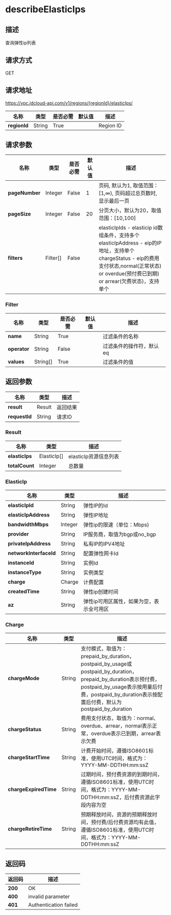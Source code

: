 # describeElasticIps


## 描述
查询弹性ip列表

## 请求方式
GET

## 请求地址
https://vpc.jdcloud-api.com/v1/regions/{regionId}/elasticIps/

|名称|类型|是否必需|默认值|描述|
|---|---|---|---|---|
|**regionId**|String|True| |Region ID|

## 请求参数
|名称|类型|是否必需|默认值|描述|
|---|---|---|---|---|
|**pageNumber**|Integer|False|1|页码, 默认为1, 取值范围：[1,∞), 页码超过总页数时, 显示最后一页|
|**pageSize**|Integer|False|20|分页大小，默认为20，取值范围：[10,100]|
|**filters**|Filter[]|False| |elasticIpIds - elasticip id数组条件，支持多个<br>elasticIpAddress - eip的IP地址，支持单个<br>chargeStatus	- eip的费用支付状态,normal(正常状态) or overdue(预付费已到期) or arrear(欠费状态)，支持单个<br>|

### Filter
|名称|类型|是否必需|默认值|描述|
|---|---|---|---|---|
|**name**|String|True| |过滤条件的名称|
|**operator**|String|False| |过滤条件的操作符，默认eq|
|**values**|String[]|True| |过滤条件的值|

## 返回参数
|名称|类型|描述|
|---|---|---|
|**result**|Result|返回结果|
|**requestId**|String|请求ID|

### Result
|名称|类型|描述|
|---|---|---|
|**elasticIps**|ElasticIp[]|elasticIp资源信息列表|
|**totalCount**|Integer|总数量|
### ElasticIp
|名称|类型|描述|
|---|---|---|
|**elasticIpId**|String|弹性IP的Id|
|**elasticIpAddress**|String|弹性IP地址|
|**bandwidthMbps**|Integer|弹性ip的限速（单位：Mbps)|
|**provider**|String|IP服务商，取值为bgp或no_bgp|
|**privateIpAddress**|String|私有IP的IPV4地址|
|**networkInterfaceId**|String|配置弹性网卡Id|
|**instanceId**|String|实例Id|
|**instanceType**|String|实例类型|
|**charge**|Charge|计费配置|
|**createdTime**|String|弹性ip创建时间|
|**az**|String|弹性ip可用区属性，如果为空，表示全可用区|
### Charge
|名称|类型|描述|
|---|---|---|
|**chargeMode**|String|支付模式，取值为：prepaid_by_duration，postpaid_by_usage或postpaid_by_duration，prepaid_by_duration表示预付费，postpaid_by_usage表示按用量后付费，postpaid_by_duration表示按配置后付费，默认为postpaid_by_duration|
|**chargeStatus**|String|费用支付状态，取值为：normal、overdue、arrear，normal表示正常，overdue表示已到期，arrear表示欠费|
|**chargeStartTime**|String|计费开始时间，遵循ISO8601标准，使用UTC时间，格式为：YYYY-MM-DDTHH:mm:ssZ|
|**chargeExpiredTime**|String|过期时间，预付费资源的到期时间，遵循ISO8601标准，使用UTC时间，格式为：YYYY-MM-DDTHH:mm:ssZ，后付费资源此字段内容为空|
|**chargeRetireTime**|String|预期释放时间，资源的预期释放时间，预付费/后付费资源均有此值，遵循ISO8601标准，使用UTC时间，格式为：YYYY-MM-DDTHH:mm:ssZ|

## 返回码
|返回码|描述|
|---|---|
|**200**|OK|
|**400**|invalid parameter|
|**401**|Authentication failed|

